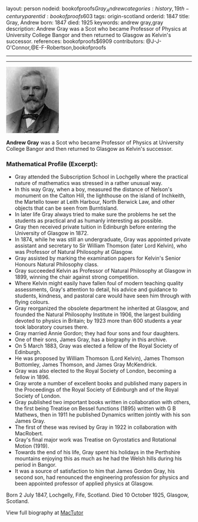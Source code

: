 layout: person
nodeid: bookofproofs$Gray_Andrew
categories: history,19th-century
parentid: bookofproofs$603
tags: origin-scotland
orderid: 1847
title: Gray, Andrew
born: 1847
died: 1925
keywords: andrew gray,gray
description: Andrew Gray was a Scot who became Professor of Physics at University College Bangor and then returned to Glasgow as Kelvin's successor.
references: bookofproofs$6909
contributors: @J-J-O'Connor,@E-F-Robertson,bookofproofs

---



---

![Gray_Andrew.jpg](https://github.com/bookofproofs/bookofproofs.github.io/blob/main/_sources/_assets/images/portraits/Gray_Andrew.jpg?raw=true)

**Andrew Gray** was a Scot who became Professor of Physics at University College Bangor and then returned to Glasgow as Kelvin's successor.

### Mathematical Profile (Excerpt):
* Gray attended the Subscription School in Lochgelly where the practical nature of mathematics was stressed in a rather unusual way.
* In this way Gray, when a boy, measured the distance of Nelson's monument on the Calton Hill, the lighthouse on the island of Inchkeith, the Martello tower at Leith Harbour, North Berwick Law, and other objects that can be seen from Burntisland.
* In later life Gray always tried to make sure the problems he set the students as practical and as humanly interesting as possible.
* Gray then received private tuition in Edinburgh before entering the University of Glasgow in 1872.
* In 1874, while he was still an undergraduate, Gray was appointed private assistant and secretary to Sir William Thomson (later Lord Kelvin), who was Professor of Natural Philosophy at Glasgow.
* Gray assisted by marking the examination papers for Kelvin's Senior Honours Natural Philosophy class.
* Gray succeeded Kelvin as Professor of Natural Philosophy at Glasgow in 1899, winning the chair against strong competition.
* Where Kelvin might easily have fallen foul of modern teaching quality assessments, Gray's attention to detail, his advice and guidance to students, kindness, and pastoral care would have seen him through with flying colours.
* Gray reorganized the obsolete department he inherited at Glasgow, and founded the Natural Philosophy Institute in 1906, the largest building devoted to physics in Britain; by 1923 more than 600 students a year took laboratory courses there.
* Gray married Annie Gordon; they had four sons and four daughters.
* One of their sons, James Gray, has a biography in this archive.
* On 5 March 1883, Gray was elected a fellow of the Royal Society of Edinburgh.
* He was proposed by William Thomson (Lord Kelvin), James Thomson Bottomley, James Thomson, and James Gray McKendrick.
* Gray was also elected to the Royal Society of London, becoming a fellow in 1896.
* Gray wrote a number of excellent books and published many papers in the Proceedings of the Royal Society of Edinburgh and of the Royal Society of London.
* Gray published two important books written in collaboration with others, the first being Treatise on Bessel functions (1895) written with G B Mathews, then in 1911 he published Dynamics  written jointly with his son James Gray.
* The first of these was revised by Gray in 1922 in collaboration with MacRobert.
* Gray's final major work was Treatise on Gyrostatics and Rotational Motion (1919).
* Towards the end of his life, Gray spent his holidays in the Perthshire mountains enjoying this as much as he had the Welsh hills during his period in Bangor.
* It was a source of satisfaction to him that James Gordon Gray, his second son, had renounced the engineering profession for physics and been appointed professor of applied physics at Glasgow.

Born 2 July 1847, Lochgelly, Fife, Scotland. Died 10 October 1925, Glasgow, Scotland.

View full biography at [MacTutor](https://mathshistory.st-andrews.ac.uk/Biographies/Gray_Andrew/)
